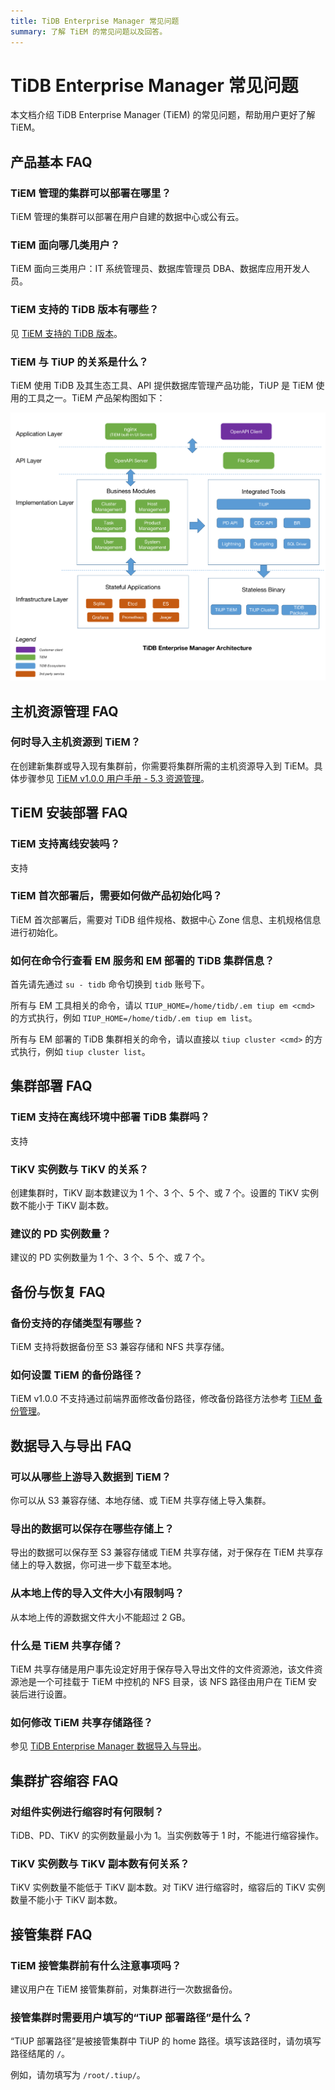 ```yaml
---
title: TiDB Enterprise Manager 常见问题
summary: 了解 TiEM 的常见问题以及回答。
---
```


# TiDB Enterprise Manager 常见问题

本文档介绍 TiDB Enterprise Manager (TiEM) 的常见问题，帮助用户更好了解 TiEM。

## 产品基本 FAQ

### TiEM 管理的集群可以部署在哪里？

TiEM 管理的集群可以部署在用户自建的数据中心或公有云。

### TiEM 面向哪几类用户？

TiEM 面向三类用户：IT 系统管理员、数据库管理员 DBA、数据库应用开发人员。

### TiEM 支持的 TiDB 版本有哪些？

见 [TiEM 支持的 TiDB 版本](/tiem/tiem-release-notes.md#tiem-支持的-tidb-版本)。

### TiEM 与 TiUP 的关系是什么？

TiEM 使用 TiDB 及其生态工具、API 提供数据库管理产品功能，TiUP 是 TiEM 使用的工具之一。TiEM 产品架构图如下：

![TiEM 架构图](/media/tiem/tiem-architecture.png)

## 主机资源管理 FAQ

### 何时导入主机资源到 TiEM？

在创建新集群或导入现有集群前，你需要将集群所需的主机资源导入到 TiEM。具体步骤参见 [TiEM v1.0.0 用户手册 - 5.3 资源管理](/tiem/tiem-manage-host-resources.md)。

## TiEM 安装部署 FAQ

### TiEM 支持离线安装吗？

支持

### TiEM 首次部署后，需要如何做产品初始化吗？

TiEM 首次部署后，需要对 TiDB 组件规格、数据中心 Zone 信息、主机规格信息进行初始化。

### 如何在命令行查看 EM 服务和 EM 部署的 TiDB 集群信息？

首先请先通过 `su - tidb` 命令切换到 `tidb` 账号下。

所有与 EM 工具相关的命令，请以 `TIUP_HOME=/home/tidb/.em tiup em <cmd>` 的方式执行，例如 `TIUP_HOME=/home/tidb/.em tiup em list`。

所有与 EM 部署的 TiDB 集群相关的命令，请以直接以 `tiup cluster <cmd>` 的方式执行，例如 `tiup cluster list`。

## 集群部署 FAQ

### TiEM 支持在离线环境中部署 TiDB 集群吗？

支持

### TiKV 实例数与 TiKV 的关系？

创建集群时，TiKV 副本数建议为 1 个、3 个、5 个、或 7 个。设置的 TiKV 实例数不能小于 TiKV  副本数。

### 建议的 PD 实例数量？

建议的 PD 实例数量为 1 个、3 个、5 个、或 7 个。

## 备份与恢复 FAQ

### 备份支持的存储类型有哪些？

TiEM 支持将数据备份至 S3 兼容存储和 NFS 共享存储。

### 如何设置 TiEM 的备份路径？

TiEM v1.0.0 不支持通过前端界面修改备份路径，修改备份路径方法参考 [TiEM 备份管理](/tiem/tiem-manage-clusters.md#备份管理-数据备份)。

## 数据导入与导出 FAQ

### 可以从哪些上游导入数据到 TiEM？

你可以从 S3 兼容存储、本地存储、或 TiEM 共享存储上导入集群。

### 导出的数据可以保存在哪些存储上？

导出的数据可以保存至 S3 兼容存储或 TiEM 共享存储，对于保存在 TiEM 共享存储上的导入数据，你可进一步下载至本地。

### 从本地上传的导入文件大小有限制吗？

从本地上传的源数据文件大小不能超过 2 GB。

### 什么是 TiEM 共享存储？

TiEM 共享存储是用户事先设定好用于保存导入导出文件的文件资源池，该文件资源池是一个可挂载于 TiEM 中控机的 NFS 目录，该 NFS 路径由用户在 TiEM 安装后进行设置。

### 如何修改 TiEM 共享存储路径？

参见 [TiDB Enterprise Manager 数据导入与导出](/tiem/tiem-import-and-export-data.md)。

## 集群扩容缩容 FAQ

### 对组件实例进行缩容时有何限制？

TiDB、PD、TiKV 的实例数量最小为 1。当实例数等于 1 时，不能进行缩容操作。

### TiKV 实例数与 TiKV 副本数有何关系？

TiKV 实例数量不能低于 TiKV 副本数。对 TiKV 进行缩容时，缩容后的 TiKV 实例数量不能小于 TiKV 副本数。

## 接管集群 FAQ

### TiEM 接管集群前有什么注意事项吗？

建议用户在 TiEM 接管集群前，对集群进行一次数据备份。

### 接管集群时需要用户填写的“TiUP 部署路径”是什么？

“TiUP 部署路径”是被接管集群中 TiUP 的 home 路径。填写该路径时，请勿填写路径结尾的 `/`。

例如，请勿填写为 `/root/.tiup/`。
